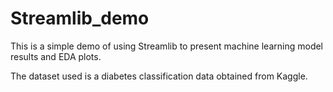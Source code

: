 # Streamlib_demo

This is a simple demo of using Streamlib to present machine learning model results and EDA plots. 

The dataset used is a diabetes classification data obtained from Kaggle.
